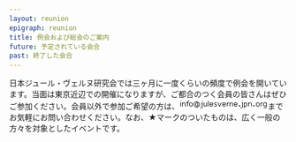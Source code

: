 ```yaml
---
layout: reunion
epigraph: reunion
title: 例会および総会のご案内
future: 予定されている会合 
past: 終了した会合
---
```

日本ジュール・ヴェルヌ研究会では三ヶ月に一度くらいの頻度で例会を開いています。当面は東京近辺での開催になりますが、ご都合のつく会員の皆さんはぜひご参加ください。会員以外で参加ご希望の方は、![](./img/sjev2006.gif)までお気軽にお問い合わせください。なお、★マークのついたものは、広く一般の方々を対象としたイベントです。
